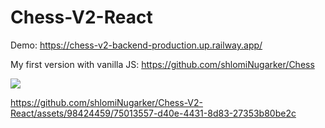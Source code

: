 ﻿# Chess-V2-React

Demo: https://chess-v2-backend-production.up.railway.app/

My first version with vanilla JS: https://github.com/shlomiNugarker/Chess

<image src="https://res.cloudinary.com/duajg3ah1/image/upload/v1668701783/myPortfolio/dg6pkn0oxvpgrtjn998y.png"><image/>


https://github.com/shlomiNugarker/Chess-V2-React/assets/98424459/75013557-d40e-4431-8d83-27353b80be2c

